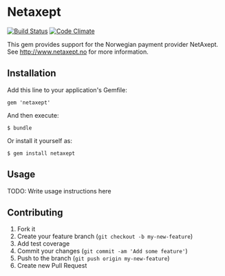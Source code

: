 # Netaxept

[![Build Status](https://travis-ci.org/pkordel/netaxept.png?branch=master)](https://travis-ci.org/pkordel/netaxept) 
[![Code Climate](https://codeclimate.com/github/pkordel/netaxept.png)](https://codeclimate.com/github/pkordel/netaxept)

This gem provides support for the Norwegian payment provider NetAxept.
See http://www.netaxept.no for more information.

## Installation

Add this line to your application's Gemfile:

    gem 'netaxept'

And then execute:

    $ bundle

Or install it yourself as:

    $ gem install netaxept

## Usage

TODO: Write usage instructions here

## Contributing

1. Fork it
2. Create your feature branch (`git checkout -b my-new-feature`)
3. Add test coverage
4. Commit your changes (`git commit -am 'Add some feature'`)
5. Push to the branch (`git push origin my-new-feature`)
6. Create new Pull Request
